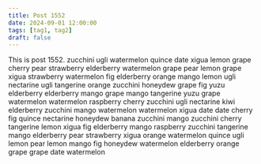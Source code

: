```yaml
---
title: Post 1552
date: 2024-09-01 12:00:00
tags: [tag1, tag2]
draft: false
---
```

This is post 1552.
zucchini
ugli
watermelon
quince
date
xigua
lemon
grape
cherry
pear
strawberry
elderberry
watermelon
grape
pear
lemon
grape
xigua
strawberry
watermelon
fig
elderberry
orange
mango
lemon
ugli
nectarine
ugli
tangerine
orange
zucchini
honeydew
grape
fig
yuzu
elderberry
elderberry
mango
grape
mango
tangerine
yuzu
grape
watermelon
watermelon
raspberry
cherry
zucchini
ugli
nectarine
kiwi
elderberry
zucchini
mango
watermelon
watermelon
xigua
date
date
cherry
fig
quince
nectarine
honeydew
banana
zucchini
mango
zucchini
cherry
tangerine
lemon
xigua
fig
elderberry
mango
raspberry
zucchini
tangerine
mango
elderberry
pear
strawberry
xigua
orange
watermelon
quince
ugli
lemon
pear
lemon
mango
fig
honeydew
watermelon
elderberry
orange
grape
grape
date
watermelon
